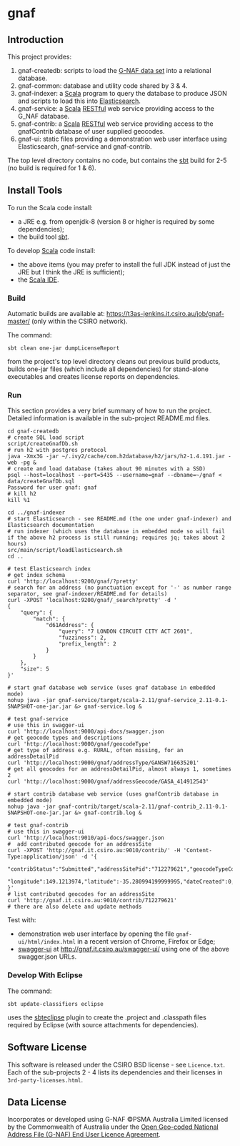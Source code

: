 # gnaf

## Introduction
This project provides:

1. gnaf-createdb: scripts to load the [G-NAF data set](http://www.data.gov.au/dataset/geocoded-national-address-file-g-naf) into a relational database.
2. gnaf-common: database and utility code shared by 3 & 4.
3. gnaf-indexer: a [Scala](http://scala-lang.org/) program to query the database to produce JSON and scripts to load this into [Elasticsearch](https://www.elastic.co/).
4. gnaf-service: a [Scala](http://scala-lang.org/) [RESTful](https://en.wikipedia.org/wiki/Representational_state_transfer) web service providing
access to the G_NAF database.
5. gnaf-contrib: a [Scala](http://scala-lang.org/) [RESTful](https://en.wikipedia.org/wiki/Representational_state_transfer) web service providing
access to the gnafContrib database of user supplied geocodes.
6. gnaf-ui: static files providing a demonstration web user interface using Elasticsearch, gnaf-service and gnaf-contrib.

The top level directory contains no code, but contains the [sbt](http://www.scala-sbt.org/) build for 2-5 (no build is required for 1 & 6).

## Install Tools

To run the Scala code install:
- a JRE e.g. from openjdk-8 (version 8 or higher is required by some dependencies);
- the build tool [sbt](http://www.scala-sbt.org/).

To develop [Scala](http://scala-lang.org/) code install:
- the above items (you may prefer to install the full JDK instead of just the JRE but I think the JRE is sufficient);
- the [Scala IDE](http://scala-ide.org/download/current.html).

### Build

Automatic builds are available at: https://t3as-jenkins.it.csiro.au/job/gnaf-master/ (only within the CSIRO network).

The command:

    sbt clean one-jar dumpLicenseReport

from the project's top level directory cleans out previous build products,
builds one-jar files (which include all dependencies) for stand-alone executables and 
creates license reports on dependencies.

### Run

This section provides a very brief summary of how to run the project. Detailed information is available in the sub-project README.md files.

	cd gnaf-createdb
	# create SQL load script
	script/createGnafDb.sh
	# run h2 with postgres protocol
	java -Xmx3G -jar ~/.ivy2/cache/com.h2database/h2/jars/h2-1.4.191.jar -web -pg &
	# create and load database (takes about 90 minutes with a SSD)
	psql --host=localhost --port=5435 --username=gnaf --dbname=~/gnaf < data/createGnafDb.sql
	Password for user gnaf: gnaf
	# kill h2
	kill %1
	
	cd ../gnaf-indexer
	# start Elasticsearch - see README.md (the one under gnaf-indexer) and Elasticsearch documentation
	# run indexer (which uses the database in embedded mode so will fail if the above h2 process is still running; requires jq; takes about 2 hours)
	src/main/script/loadElasticsearch.sh
	cd ..
	
	# test Elasticsearch index
	# get index schema
	curl 'http://localhost:9200/gnaf/?pretty'
	# search for an address (no punctuation except for '-' as number range separator, see gnaf-indexer/README.md for details)
	curl -XPOST 'localhost:9200/gnaf/_search?pretty' -d '
    {
        "query": {
            "match": {
                "d61Address": {
                    "query": "7 LONDON CIRCUIT CITY ACT 2601",
                    "fuzziness": 2,
                    "prefix_length": 2
                }
            }
        },
        "size": 5
    }'
    
	# start gnaf database web service (uses gnaf database in embedded mode)
	nohup java -jar gnaf-service/target/scala-2.11/gnaf-service_2.11-0.1-SNAPSHOT-one-jar.jar &> gnaf-service.log &
	
	# test gnaf-service
	# use this in swagger-ui
	curl 'http://localhost:9000/api-docs/swagger.json
	# get geocode types and descriptions
	curl 'http://localhost:9000/gnaf/geocodeType'
	# get type of address e.g. RURAL, often missing, for an addressDetailPid
	curl 'http://localhost:9000/gnaf/addressType/GANSW716635201'
	# get all geocodes for an addressDetailPid, almost always 1, sometimes 2
	curl 'http://localhost:9000/gnaf/addressGeocode/GASA_414912543'
	
	# start contrib database web service (uses gnafContrib database in embedded mode)
	nohup java -jar gnaf-contrib/target/scala-2.11/gnaf-contrib_2.11-0.1-SNAPSHOT-one-jar.jar &> gnaf-contrib.log &
	
	# test gnaf-contrib
	# use this in swagger-ui
	curl 'http://localhost:9010/api-docs/swagger.json
	#  add contributed geocode for an addressSite
	curl -XPOST 'http://gnaf.it.csiro.au:9010/contrib/' -H 'Content-Type:application/json' -d '{
	  "contribStatus":"Submitted","addressSitePid":"712279621","geocodeTypeCode":"EM",
	  "longitude":149.1213974,"latitude":-35.280994199999995,"dateCreated":0,"version":0
	}'
	# list contributed geocodes for an addressSite
	curl 'http://gnaf.it.csiro.au:9010/contrib/712279621'
	# there are also delete and update methods
	
Test with:
- demonstration web user interface by opening the file `gnaf-ui/html/index.html` in a recent version of Chrome, Firefox or Edge;
- [swagger-ui](http://swagger.io/swagger-ui/) at http://gnaf.it.csiro.au/swagger-ui/ using one of the above swagger.json URLs.
	

### Develop With Eclipse

The command:

    sbt update-classifiers eclipse

uses the [sbteclipse](https://github.com/typesafehub/sbteclipse/wiki/Using-sbteclipse) plugin to create the .project and .classpath files required by Eclipse (with source attachments for dependencies).

## Software License

This software is released under the CSIRO BSD license - see `Licence.txt`.
Each of the sub-projects 2 - 4 lists its dependencies and their licenses in `3rd-party-licenses.html`.

## Data License

Incorporates or developed using G-NAF ©PSMA Australia Limited licensed by the Commonwealth of Australia under the
[Open Geo-coded National Address File (G-NAF) End User Licence Agreement](http://data.gov.au/dataset/19432f89-dc3a-4ef3-b943-5326ef1dbecc/resource/09f74802-08b1-4214-a6ea-3591b2753d30/download/20160226---EULA---Open-G-NAF.pdf).

